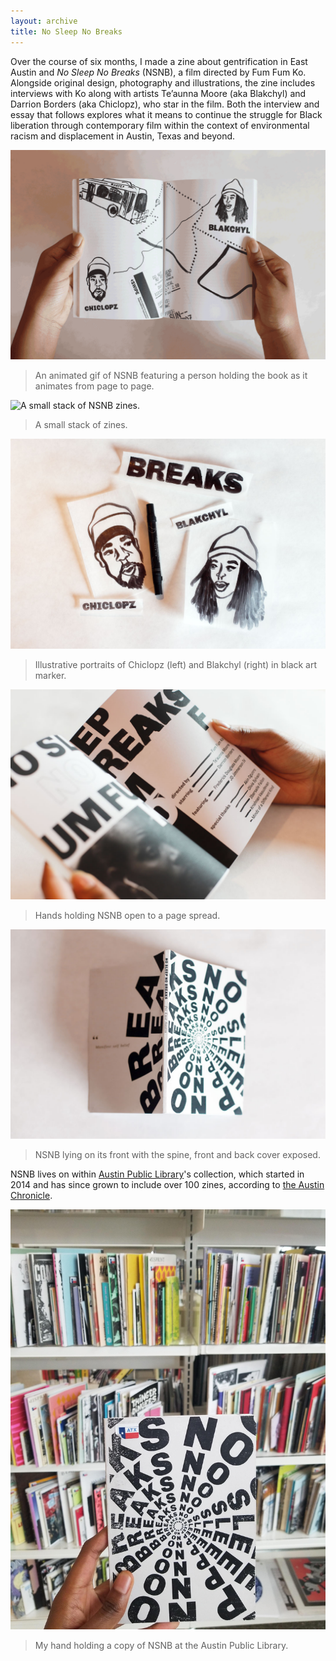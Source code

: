 ```yaml
---
layout: archive
title: No Sleep No Breaks
---
```


Over the course of six months, I made a zine about gentrification in East Austin and *No Sleep No Breaks* (NSNB), a film directed by Fum Fum Ko. Alongside original design, photography and illustrations, the zine includes interviews with Ko along with artists Te’aunna Moore (aka Blakchyl) and Darrion Borders (aka Chiclopz), who star in the film. Both the interview and essay that follows explores what it means to continue the struggle for Black liberation through contemporary film within the context of environmental racism and displacement in Austin, Texas and beyond. 

![An animated gif of NSNB featuring a person holding the book as it animates from page to page.](/assets/img/archive/nsnb/nsnb.gif)
>An animated gif of NSNB featuring a person holding the book as it animates from page to page.

 ![A small stack of NSNB zines.](/assets/img/archive/nsnb/nsnb-stack2.jpg)
>A small stack of zines.

![Illustrative portraits of Chiclopz (left) and Blakchyl (right) in black art marker.](/assets/img/archive/nsnb/nsnb-illustration.jpg)
>Illustrative portraits of Chiclopz (left) and Blakchyl (right) in black art marker.

![Hands holding NSNB open to a page spread.](/assets/img/archive/nsnb/nsnb-spread1.jpg)
>Hands holding NSNB open to a page spread.

![NSNB lying on its front with the spine, front and back cover exposed.](/assets/img/archive/nsnb/nsnb-back.jpg)
>NSNB lying on its front with the spine, front and back cover exposed.

NSNB lives on within [Austin Public Library](https://library.austintexas.libguides.com/zines)'s collection, which started in 2014 and has since grown to include over 100 zines, according to [the Austin Chronicle](https://www.austinchronicle.com/arts/2018-05-04/zines-on-the-central-library-shelves/).

<!-- 
![NSNB at the Austin Public Library.](/assets/img/archive/nsnb/nsnb-library3.jpg)
>NSNB at the Austin Public Library. Image via [@caryebye](https://instagram.com/caryebye). -->

![My hand holding a copy of NSNB at the Austin Public Library.](/assets/img/archive/nsnb/nsnb-library1.jpg#vertical)
>My hand holding a copy of NSNB at the Austin Public Library.


